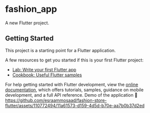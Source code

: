 # fashion_app

A new Flutter project.

## Getting Started

This project is a starting point for a Flutter application.

A few resources to get you started if this is your first Flutter project:

- [Lab: Write your first Flutter app](https://docs.flutter.dev/get-started/codelab)
- [Cookbook: Useful Flutter samples](https://docs.flutter.dev/cookbook)

For help getting started with Flutter development, view the
[online documentation](https://docs.flutter.dev/), which offers tutorials,
samples, guidance on mobile development, and a full API reference.
Demo of the application 🎥
https://github.com/esraammosaad/fashion-store-flutter/assets/110772494/11a61573-d159-4d5d-b70e-aa7b0b37d2ed
